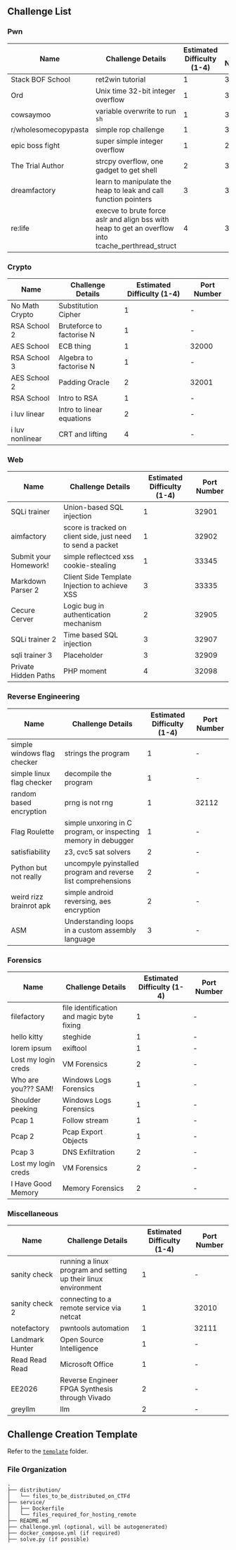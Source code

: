 ## Challenge List

### Pwn

| Name | Challenge Details | Estimated Difficulty (1-4) | Port Number |
| - | - | - | - |
| Stack BOF School | ret2win tutorial | 1 | 32831 |
| Ord | Unix time 32-bit integer overflow | 1 | 32832 |
| cowsaymoo | variable overwrite to run `sh` | 1 | 32839 |
| r/wholesomecopypasta | simple rop challenge | 1 | 32835 |
| epic boss fight | super simple integer overflow | 1 | 23123 |
| The Trial Author | strcpy overflow, one gadget to get shell | 2 | 32931 |
| dreamfactory | learn to manipulate the heap to leak and call function pointers | 3 | 32833 |
| re:life | execve to brute force aslr and align bss with heap to get an overflow into tcache\_perthread\_struct | 4 | 32834 |

### Crypto

| Name | Challenge Details | Estimated Difficulty (1-4) | Port Number |
| - | - | - | - |
| No Math Crypto | Substitution Cipher | 1 | - |
| RSA School 2 | Bruteforce to factorise N | 1 | - |
| AES School | ECB thing | 1 | 32000 |
| RSA School 3 | Algebra to factorise N | 1 | - |
| AES School 2 | Padding Oracle | 2 | 32001 |
| RSA School | Intro to RSA | 1 | - |
| i luv linear | Intro to linear equations | 2 | - |
| i luv nonlinear | CRT and lifting | 4 | - |

### Web

| Name | Challenge Details | Estimated Difficulty (1-4) | Port Number |
| - | - | - | - |
| SQLi trainer | Union-based SQL injection | 1 | 32901 |
| aimfactory | score is tracked on client side, just need to send a packet | 1 | 32902 |
| Submit your Homework! | simple reflectced xss cookie-stealing | 1 | 33345 |
| Markdown Parser 2 | Client Side Template Injection to achieve XSS | 3 | 33335 |
| Cecure Cerver | Logic bug in authentication mechanism | 2 | 32905 |
| SQLi trainer 2 | Time based SQL injection | 3 | 32907 |
| sqli trainer 3 | Placeholder | 3 | 32909 |
| Private Hidden Paths | PHP moment | 4 | 32098 |


### Reverse Engineering

| Name | Challenge Details | Estimated Difficulty (1-4) | Port Number |
| - | - | - | - |
| simple windows flag checker | strings the program | 1 | - |
| simple linux flag checker | decompile the program | 1 | - |
| random based encryption | prng is not rng | 1 | 32112 |
| Flag Roulette | simple unxoring in C program, or inspecting memory in debugger | 1 | - |
| satisfiability | z3, cvc5 sat solvers | 2 | - |
| Python but not really | uncompyle pyinstalled program and reverse list comprehensions | 2 | - |
| weird rizz brainrot apk | simple android reversing, aes encryption | 2 | - |
| ASM | Understanding loops in a custom assembly language | 3 | - |

### Forensics

| Name | Challenge Details | Estimated Difficulty (1-4) | Port Number |
| - | - | - | - |
| filefactory | file identification and magic byte fixing | 1 | - |
| hello kitty | steghide | 1 | - |
| lorem ipsum | exiftool | 1 | - |
| Lost my login creds | VM Forensics | 2 | - |
| Who are you??? SAM! | Windows Logs Forensics | 1 | - |
| Shoulder peeking | Windows Logs Forensics | 1 | - |
| Pcap 1 | Follow stream | 1 | - |
| Pcap 2 | Pcap Export Objects | 1 | - |
| Pcap 3 | DNS Exfiltration | 2 | - |
| Lost my login creds | VM Forensics | 2 | - |
| I Have Good Memory | Memory Forensics | 2 | - |

### Miscellaneous

| Name | Challenge Details | Estimated Difficulty (1-4) | Port Number |
| - | - | - | - |
| sanity check | running a linux program and setting up their linux environment | 1 | - |
| sanity check 2 | connecting to a remote service via netcat | 1 | 32010 |
| notefactory | pwntools automation | 1 | 32111 |
| Landmark Hunter | Open Source Intelligence | 1 | - |
| Read Read Read | Microsoft Office | 1 | - |
| EE2026 | Reverse Engineer FPGA Synthesis through Vivado | 2 | - |
| greyllm | llm | 2 | - |


## Challenge Creation Template

Refer to the [`template`](template) folder.

### File Organization

```
.
├── distribution/
│   └── files_to_be_distributed_on_CTFd
├── service/
│   ├── Dockerfile
│   └── files_required_for_hosting_remote
├── README.md
├── challenge.yml (optional, will be autogenerated)
├── docker_compose.yml (if required)
├── solve.py (if possible)
```
